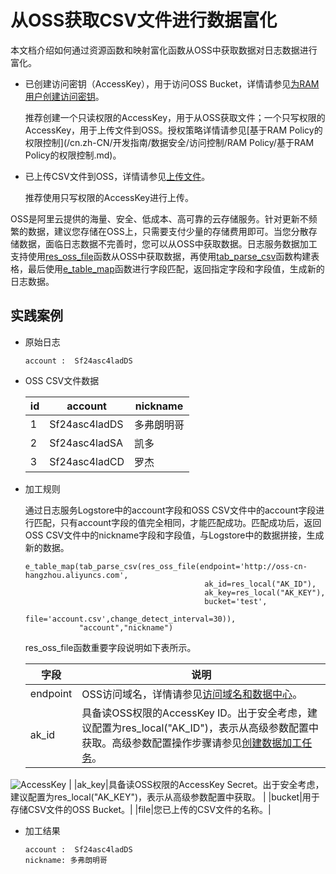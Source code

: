 # 从OSS获取CSV文件进行数据富化

本文档介绍如何通过资源函数和映射富化函数从OSS中获取数据对日志数据进行富化。

-   已创建访问密钥（AccessKey），用于访问OSS Bucket，详情请参见[为RAM用户创建访问密钥](/cn.zh-CN/安全设置/访问密钥/为RAM用户创建访问密钥.md)。

    推荐创建一个只读权限的AccessKey，用于从OSS获取文件；一个只写权限的AccessKey，用于上传文件到OSS。授权策略详情请参见[基于RAM Policy的权限控制](/cn.zh-CN/开发指南/数据安全/访问控制/RAM Policy/基于RAM Policy的权限控制.md)。

-   已上传CSV文件到OSS，详情请参见[上传文件](/cn.zh-CN/快速入门/上传文件.md)。

    推荐使用只写权限的AccessKey进行上传。


OSS是阿里云提供的海量、安全、低成本、高可靠的云存储服务。针对更新不频繁的数据，建议您存储在OSS上，只需要支付少量的存储费用即可。当您分散存储数据，面临日志数据不完善时，您可以从OSS中获取数据。日志服务数据加工支持使用[res\_oss\_file](/cn.zh-CN/数据加工/数据加工语法/表达式函数/资源函数.md)函数从OSS中获取数据，再使用[tab\_parse\_csv](/cn.zh-CN/数据加工/数据加工语法/表达式函数/表格函数.md)函数构建表格，最后使用[e\_table\_map](/cn.zh-CN/数据加工/数据加工语法/全局操作函数/映射富化函数.md)函数进行字段匹配，返回指定字段和字段值，生成新的日志数据。

## 实践案例

-   原始日志

    ```
    account :  Sf24asc4ladDS
    ```

-   OSS CSV文件数据

    |id|account|nickname|
    |--|-------|--------|
    |1|Sf24asc4ladDS|多弗朗明哥|
    |2|Sf24asc4ladSA|凯多|
    |3|Sf24asc4ladCD|罗杰|

-   加工规则

    通过日志服务Logstore中的account字段和OSS CSV文件中的account字段进行匹配，只有account字段的值完全相同，才能匹配成功。匹配成功后，返回OSS CSV文件中的nickname字段和字段值，与Logstore中的数据拼接，生成新的数据。

    ```
    e_table_map(tab_parse_csv(res_oss_file(endpoint='http://oss-cn-hangzhou.aliyuncs.com',
                                            ak_id=res_local("AK_ID"),
                                            ak_key=res_local("AK_KEY"), 
                                            bucket='test',
                                            file='account.csv',change_detect_interval=30)),
                "account","nickname")
    ```

    res\_oss\_file函数重要字段说明如下表所示。

    |字段|说明|
    |--|--|
    |endpoint|OSS访问域名，详情请参见[访问域名和数据中心](/cn.zh-CN/开发指南/访问域名（Endpoint）/访问域名和数据中心.md)。|
    |ak\_id|具备读OSS权限的AccessKey ID。出于安全考虑，建议配置为res\_local\("AK\_ID"\)，表示从高级参数配置中获取。高级参数配置操作步骤请参见[创建数据加工任务](/cn.zh-CN/数据加工/创建数据加工任务.md)。

![AccessKey](https://static-aliyun-doc.oss-cn-hangzhou.aliyuncs.com/assets/img/zh-CN/6452813061/p136966.png) |
    |ak\_key|具备读OSS权限的AccessKey Secret。出于安全考虑，建议配置为res\_local\("AK\_KEY"\)，表示从高级参数配置中获取。 |
    |bucket|用于存储CSV文件的OSS Bucket。|
    |file|您已上传的CSV文件的名称。|

-   加工结果

    ```
    account :  Sf24asc4ladDS
    nickname: 多弗朗明哥
    ```


